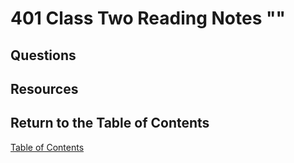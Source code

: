 # 401 Class Two Reading Notes ""

## Questions

## Resources

## Return to the Table of Contents

[Table of Contents](https://todd75.github.io/reading-notes/)